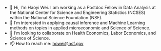 - 👋 Hi, I’m Haoyi Wei. I am working as a Postdoc Fellow in Data Analysis at the National Center for Science and Engineering Statistics (NCSES) within the National Science Foundation (NSF). 
- 👀 I’m interested in applying causal inference and Machine Learning methods on topics in applied microeconomic and Science of Science.
- 💞️ I’m looking to collaborate on Health Economics, Labor Economics, and Science of Science.
- 📫 How to reach me: howei@nsf.gov
